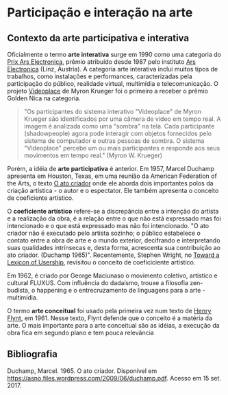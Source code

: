 # Participação e interação na arte

## Contexto da arte participativa e interativa

Oficialmente o termo **arte interativa** surge em 1990 como uma categoria do [Prix Ars Electronica](http://archive.aec.at/), prêmio atribuído desde 1987 pelo instituto [Ars Electronica](https://www.aec.at/festival/en/) (Linz, Áustria). A categoria arte interativa inclui muitos tipos de trabalhos, como instalações e performances, caracterizadas pela participação do público, realidade virtual, multimídia e telecomunicação. O projeto [Videoplace](http://archive.aec.at/submission/1990/IA/23842/) de Myron Krueger foi o primeiro a receber o prêmio Golden Nica na categoria. 

> "Os participantes do sistema interativo "Videoplace" de Myron Krueger são identificados por uma câmera de vídeo em tempo real. A imagem é analizada como uma "sombra" na tela. Cada participante (shadowpeople) agora pode interagir com objetos fornecidos pelo sistema de computador e outras pessoas de sombra. O sistema "Videoplace" percebe um ou mais participantes e responde aos seus movimentos em tempo real." (Myron W. Krueger)

Porém, a idéia de **arte participativa** é anterior. Em 1957, Marcel Duchamp apresenta em Houston, Texas, em uma reunião da American Federation of the Arts, o texto [O ato criador](/assets/referencias/creative-act.pdf) onde ele aborda dois importantes polos da criação artística - o autor e o espectator. Ele também apresenta o conceito de coeficiente artístico.

O **coeficiente artístico** refere-se a discrepância entre a intenção do artista e a realização da obra, é a relação entre o que não está expressado mas foi intencionado e o que está expressado mas não foi intencionado. "O ato criador não é executado pelo artista sozinho; o público estabelece o contato entre a obra de arte e o mundo exterior, decifrando e interpretando suas qualidades intrínsecas e, desta forma, acrescenta sua contribuição ao ato criador. (Duchamp 1965)". Recentemente, Stephen Wright, no [Toward a Lexicon of Usership](/assets/referencias/toward-a-lexicon-of-usership.pdf), revisitou o conceito de coeficiciente artístico.

Em 1962, é criado por George Maciunaso o movimento coletivo, artístico e cultural FLUXUS. Com influência do dadaísmo, trouxe a filosofia zen-budista, o happening e o entrecruzamento de linguagens para a arte - multimídia. 

O termo **arte conceitual** foi usado pela primeira vez num texto de [Henry Flynt](/assets/referencias/essay-concept-art.pdf), em 1961. Nesse texto, Flynt defende que o conceito é a matéria da arte. O mais importante para a arte conceitual são as idéias, a execução da obra fica em segundo plano e tem pouca relevância

## Bibliografia

Duchamp, Marcel. 1965. O ato criador. Disponível em <https://asno.files.wordpress.com/2009/06/duchamp.pdf>. Acesso em 15 set. 2017.
